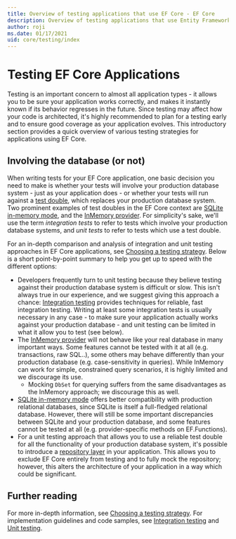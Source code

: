 ```yaml
---
title: Overview of testing applications that use EF Core - EF Core
description: Overview of testing applications that use Entity Framework Core
author: roji
ms.date: 01/17/2021
uid: core/testing/index
---
```

# Testing EF Core Applications

Testing is an important concern to almost all application types - it allows you to be sure your application works correctly, and makes it instantly known if its behavior regresses in the future. Since testing may affect how your code is architected, it's highly recommended to plan for a testing early and to ensure good coverage as your application evolves. This introductory section provides a quick overview of various testing strategies for applications using EF Core.

## Involving the database (or not)

When writing tests for your EF Core application, one basic decision you need to make is whether your tests will involve your production database system - just as your application does - or whether your tests will run against a [test double](https://martinfowler.com/bliki/TestDouble.html), which replaces your production database system. Two prominent examples of test doubles in the EF Core context are [SQLite in-memory mode](xref:core/testing/choosing-a-testing-strategy#sqlite-as-a-database-fake), and the [InMemory provider](xref:core/testing/choosing-a-testing-strategy#inmemory-as-a-database-fake). For simplicity's sake, we'll use the term *integration tests* to refer to tests which involve your production database systems, and *unit tests* to refer to tests which use a test double.

For an in-depth comparison and analysis of integration and unit testing approaches in EF Core applications, see [Choosing a testing strategy](xref:core/testing/choosing-a-testing-strategy). Below is a short point-by-point summary to help you get up to speed with the different options:

* Developers frequently turn to unit testing because they believe testing against their production database system is difficult or slow. This isn't always true in our experience, and we suggest giving this approach a chance: [Integration testing](xref:core/testing/integration-testing) provides techniques for reliable, fast integration testing. Writing at least some integration tests is usually necessary in any case - to make sure your application actually works against your production database - and unit testing can be limited in what it allow you to test (see below).
* The [InMemory provider](xref:core/testing/choosing-a-testing-strategy#inmemory-as-a-database-fake) will not behave like your real database in many important ways. Some features cannot be tested with it at all (e.g. transactions, raw SQL..), some others may behave differently than your production database (e.g. case-sensitivity in queries). While InMemory can work for simple, constrained query scenarios, it is highly limited and we discourage its use.
  * Mocking `DbSet` for querying suffers from the same disadvantages as the InMemory approach; we discourage this as well.
* [SQLite in-memory mode](xref:core/testing/choosing-a-testing-strategy#sqlite-as-a-database-fake) offers better compatibility with production relational databases, since SQLite is itself a full-fledged relational database. However, there will still be some important discrepancies between SQLite and your production database, and some features cannot be tested at all (e.g. provider-specific methods on EF.Functions).
* For a unit testing approach that allows you to use a reliable test double for all the functionality of your production database system, it's possible to introduce a [repository layer](xref:core/testing/choosing-a-testing-strategy#repository-pattern) in your application. This allows you to exclude EF Core entirely from testing and to fully mock the repository; however, this alters the architecture of your application in a way which could be significant.

## Further reading

For more in-depth information, see [Choosing a testing strategy](xref:core/testing/choosing-a-testing-strategy). For implementation guidelines and code samples, see [Integration testing](xref:core/testing/integration-testing) and [Unit testing](xref:core/testing/unit-testing).
